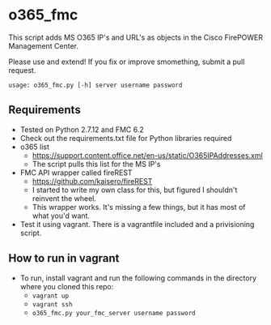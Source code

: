 # o365_fmc
This script adds MS O365 IP's and URL's as objects in the Cisco FirePOWER Management Center.

Please use and extend! If you fix or improve smomething, submit a pull request.

<code>usage: o365_fmc.py [-h] server username password</code>
  
## Requirements
- Tested on Python 2.7.12 and FMC 6.2
- Check out the requirements.txt file for Python libraries required
- o365 list
  - https://support.content.office.net/en-us/static/O365IPAddresses.xml
  - The script pulls this list for the MS IP's
- FMC API wrapper called fireREST
  - https://github.com/kaisero/fireREST
  - I started to write my own class for this, but figured I shouldn't reinvent the wheel.
  - This wrapper works. It's missing a few things, but it has most of what you'd want.
- Test it using vagrant. There is a vagrantfile included and a privisioning script.

## How to run in vagrant
- To run, install vagrant and run the following commands in the directory where you cloned this repo:
  - <code>vagrant up</code>
  - <code>vagrant ssh</code>
  - <code>o365_fmc.py your_fmc_server username password</code>